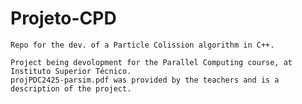 # Projeto-CPD
    Repo for the dev. of a Particle Colission algorithm in C++.

    Project being devolopment for the Parallel Computing course, at Instituto Superior Técnico.
    projPDC2425-parsim.pdf was provided by the teachers and is a description of the project.